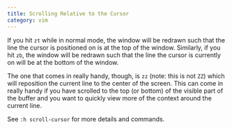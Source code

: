 ```yaml
---
title: Scrolling Relative to the Cursor
category: vim
---
```


If you hit `zt` while in normal mode, the window will be redrawn such that
the line the cursor is positioned on is at the top of the window. Similarly,
if you hit `zb`, the window will be redrawn such that the line the cursor is
currently on will be at the bottom of the window.

The one that comes in really handy, though, is `zz` (note: this is not
`ZZ`) which will reposition the current line to the center of the screen.
This can come in really handy if you have scrolled to the top (or bottom) of
the visible part of the buffer and you want to quickly view more of the
context around the current line.

See `:h scroll-cursor` for more details and commands.
